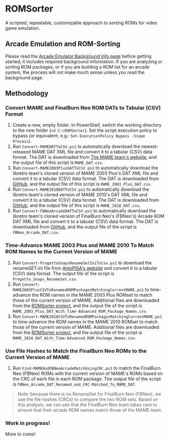# ROMSorter
A scripted, repeatable, customizable approach to sorting ROMs for video game emulation.

## Arcade Emulation and ROM-Sorting
Please read the [Arcade Emulator Background Info page](./ARCADE_EMULATOR_BACKGROUND_INFO.md) before getting started; it includes required background information.
If you are analyzing or sorting ROM packages, or if you are building a ROM list for an arcade system, the process will not make much sense unless you read the background page.

## Methodology

### Convert MAME and FinalBurn Neo ROM DATs to Tabular (CSV) Format

1. Create a new, empty folder.
In PowerShell, switch the working directory to the new folder (`cd C:\ROMSorter`).
Set the script execution policy to bypass (or equivalent, e.g.: `Set-ExecutionPolicy Bypass -Scope Process`).
1. Run `Convert-MAMEDATToCSV.ps1` to automatically download the newest-released MAME DAT XML file and convert it to a tabular (CSV) data format. The DAT is downloaded from [The MAME team's website](https://www.mamedev.org/release.html), and the output file of this script is `MAME_DAT.csv`.
1. Run `Convert-MAME2003PlusDATToCSV.ps1` to automatically download the libretro team's cloned version of MAME 2003 Plus's DAT XML file and convert it to a tabular (CSV) data format. The DAT is downloaded from [GitHub](https://github.com/libretro/mame2003-plus-libretro), and the output file of this script is `MAME_2003_Plus_DAT.csv`.
1. Run `Convert-MAME2010DATToCSV.ps1` to automatically download the libretro team's cloned version of MAME 2010's DAT XML file and convert it to a tabular (CSV) data format. The DAT is downloaded from [GitHub](https://github.com/libretro/mame2010-libretro), and the output file of this script is `MAME_2010_DAT.csv`.
1. Run `Convert-FBNeoArcadeDATToCSV.ps1` to automatically download the libretro team's cloned version of FinalBurn Neo's (FBNeo's) Arcade ROM DAT XML file and convert it to a tabular (CSV) data format. The DAT is downloaded from [GitHub](https://github.com/libretro/FBNeo), and the output file of the script is `FBNeo_Arcade_DAT.csv`.

### Time-Advance MAME 2003 Plus and MAME 2010 To Match ROM Names to the Current Version of MAME

1. Run `Convert-ProgettoSnapsRenameSetIniToCsv.ps1` to download the renameSET.ini file from [AntoPISA's website](https://www.progettosnaps.net/renameset/) and convert it to a tabular (CSV) data format. The output file of the script is `Progetto_Snaps_RenameSet.csv`.
1. Run `Convert-MAME2003PlusCSVToRenamedROMPackagesMatchingCurrentMAME.ps1` to time-advance the ROM names in the MAME 2003 Plus ROMset to match those of the current version of MAME. Additional files are downloaded from the [ROMSorter project](https://github.com/franklesniak/ROMSorter), and the output file of the script is `MAME_2003_Plus_DAT_With_Time-Advanced_ROM_Package_Names.csv`.
1. Run `Convert-MAME2010CSVToRenamedROMPackagesMatchingCurrentMAME.ps1` to time-advance the ROM names in the MAME 2010 ROMset to match those of the current version of MAME. Additional files are downloaded from the [ROMSorter project](https://github.com/franklesniak/ROMSorter), and the output file of the script is `MAME_2010_DAT_With_Time-Advanced_ROM_Package_Names.csv`.

### Use File Hashes to Match the FinalBurn Neo ROMs to the Current Version of MAME

1. Run `Find-MAMEAndFBNeoArcadeMatchUsingCRC.ps1` to match the FinalBurn Neo (FBNeo) ROMs with the current version of MAME's ROMs based on the CRC of each file in each ROM package. The output file of the script is `FBNeo_Arcade_DAT_Renamed_and_CRC-Matched_To_MAME_DAT`.

> Note: because there is no RenameSet for FinalBurn Neo (FBNeo), we use the file hashes (CRCs) to compare the two ROM sets.
Based on this analysis, we can see that the FinalBurn Neo team takes care to ensure that their arcade ROM names match those of the MAME team.

### Work in progress!

More to come!
